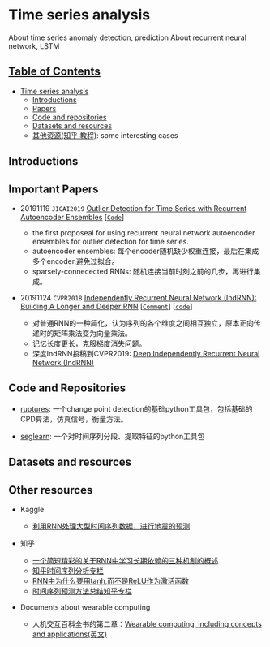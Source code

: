 # Time series analysis
About time series anomaly detection, prediction
About recurrent neural network, LSTM

## [Table of Contents]()
- [Time series analysis](#Time-series-analysis)
  - [Introductions](#Introduction)
  - [Papers](./papers.md)
  - [Code and repositories](#code-and-repositories)
  - [Datasets and resources](#datasets-and-resources)
  - [其他资源(知乎 教程)](#other-resources): some interesting cases


## Introductions

## Important Papers
- 20191119 `JICAI2019` [Outlier Detection for Time Series with Recurrent Autoencoder Ensembles](https://www.ijcai.org/proceedings/2019/0378.pdf) [[`Code`](https://github.com/tungk/OED)]
  - the first proposeal for using recurrent neural network autoencoder ensembles for outlier detection for time series.
  - autoencoder ensembles: 每个encoder随机缺少权重连接，最后在集成多个encoder,避免过拟合。
  - sparsely-connecected RNNs: 随机连接当前时刻之前的几步，再进行集成。
  
- 20191124 `CVPR2018` [Independently Recurrent Neural Network (IndRNN): Building A Longer and Deeper RNN](https://arxiv.org/abs/1803.04831) [[`Comment`](https://www.jianguoyun.com/p/Dfw2rYoQ5sn0BxjIk6EC)] [[`code`](https://github.com/Sunnydreamrain/IndRNN_pytorch)]
  - 对普通RNN的一种简化，认为序列的各个维度之间相互独立，原本正向传递时的矩阵乘法变为向量乘法。
  - 记忆长度更长，克服梯度消失问题。
  - 深度IndRNN投稿到CVPR2019: [Deep Independently Recurrent Neural Network (IndRNN)](https://arxiv.org/pdf/1910.06251.pdf)



## Code and Repositories
- [ruptures](https://ctruong.perso.math.cnrs.fr/ruptures-docs/build/html/index.html): 一个change point detection的基础python工具包，包括基础的CPD算法，仿真信号，衡量方法。

- [seglearn](https://dmbee.github.io/seglearn/): 一个对时间序列分段、提取特征的python工具包





## Datasets and resources


## Other resources

- Kaggle
  - [利用RNN处理大型时间序列数据，进行地震的预测](https://www.kaggle.com/mayer79/rnn-starter-for-huge-time-series)
- 知乎
  - [一个简短精彩的关于RNN中学习长期依赖的三种机制的概述](https://zhuanlan.zhihu.com/p/34490114)
  - [知乎时间序列分析专栏](https://zhuanlan.zhihu.com/c_1071087593646698496)
  - [RNN中为什么要用tanh,而不是ReLU作为激活函数](https://www.zhihu.com/question/61265076/answer/260492479)
  - [时间序列预测方法总结知乎专栏](https://zhuanlan.zhihu.com/p/67832773)
  
  
- Documents about wearable computing
  - 人机交互百科全书的第二章：[Wearable computing, including concepts and applications(英文)](https://www.interaction-design.org/literature/book/the-encyclopedia-of-human-computer-interaction-2nd-ed/wearable-computing) 

